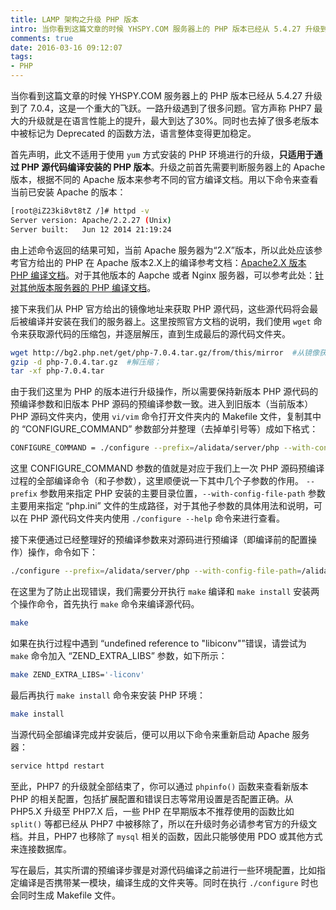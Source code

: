 ```yaml
---
title: LAMP 架构之升级 PHP 版本
intro: 当你看到这篇文章的时候 YHSPY.COM 服务器上的 PHP 版本已经从 5.4.27 升级到了 7.0.4，这是一个重大的飞跃。一路升级遇到了很多问题。官方声称 PHP7 最大的升级就是在语言性能上的提升，最大到达了30%。同时也去掉了很多老版本中被标记为 Deprecated 的函数方法，语言整体变得更加稳定。
comments: true
date: 2016-03-16 09:12:07
tags:
- PHP
---
```


当你看到这篇文章的时候 YHSPY.COM 服务器上的 PHP 版本已经从 5.4.27 升级到了 7.0.4，这是一个重大的飞跃。一路升级遇到了很多问题。官方声称 PHP7 最大的升级就是在语言性能上的提升，最大到达了30%。同时也去掉了很多老版本中被标记为 Deprecated 的函数方法，语言整体变得更加稳定。

首先声明，此文不适用于使用 `yum` 方式安装的 PHP 环境进行的升级，**只适用于通过 PHP 源代码编译安装的 PHP 版本**。升级之前首先需要判断服务器上的 Apache 版本，根据不同的 Apache 版本来参考不同的官方编译文档。用以下命令来查看当前已安装 Apache 的版本：

```bash
[root@iZ23ki8vt8tZ /]# httpd -v
Server version: Apache/2.2.27 (Unix)
Server built:   Jun 12 2014 21:19:24
```

由上述命令返回的结果可知，当前 Apache 服务器为“2.X”版本，所以此处应该参考官方给出的 PHP 在 Apache 版本2.X上的编译参考文档：[Apache2.X 版本 PHP 编译文档](http://php.net/manual/en/install.unix.apache2.php)。对于其他版本的 Aapche 或者 Nginx 服务器，可以参考此处：[针对其他版本服务器的 PHP 编译文档](http://php.net/manual/en/install.php)。

接下来我们从 PHP 官方给出的镜像地址来获取 PHP 源代码，这些源代码将会最后被编译并安装在我们的服务器上。这里按照官方文档的说明，我们使用 `wget` 命令来获取源代码的压缩包，并逐层解压，直到生成最后的源代码文件夹。

```bash
wget http://bg2.php.net/get/php-7.0.4.tar.gz/from/this/mirror  #从镜像获取 PHP 源代码；
gzip -d php-7.0.4.tar.gz  #解压缩；
tar -xf php-7.0.4.tar
```

由于我们这里为 PHP 的版本进行升级操作，所以需要保持新版本 PHP 源代码的预编译参数和旧版本 PHP 源码的预编译参数一致。进入到旧版本（当前版本）PHP 源码文件夹内，使用 `vi/vim` 命令打开文件夹内的 Makefile 文件，复制其中的 “CONFIGURE_COMMAND” 参数部分并整理（去掉单引号等）成如下格式：

```bash
CONFIGURE_COMMAND = ./configure --prefix=/alidata/server/php --with-config-file-path=/alidata/server/php/etc --with-apxs2=/alidata/server/httpd/bin/apxs --with-mysql=mysqlnd --with-mysqli=mysqlnd --with-pdo-mysql=mysqlnd --enable-static --enable-maintainer-zts --enable-zend-multibyte --enable-inline-optimization --enable-sockets --enable-wddx --enable-zip --enable-calendar --enable-bcmath --enable-soap --with-zlib --with-iconv-dir=/usr/local/libiconv --with-gd --with-xmlrpc --enable-mbstring --without-sqlite --with-curl --enable-ftp --with-mcrypt --with-freetype-dir=/usr/local/freetype.2.1.10 --with-jpeg-dir=/usr/local/jpeg.6 --with-png-dir=/usr/local/libpng.1.2.50 --disable-ipv6 --disable-fileinfo --with-openssl --with-pcntl
```


这里 CONFIGURE_COMMAND 参数的值就是对应于我们上一次 PHP 源码预编译过程的全部编译命令（和子参数），这里顺便说一下其中几个子参数的作用。 `--prefix` 参数用来指定 PHP 安装的主要目录位置，`--with-config-file-path` 参数主要用来指定 “php.ini” 文件的生成路径，对于其他子参数的具体用法和说明，可以在 PHP 源代码文件夹内使用 `./configure --help` 命令来进行查看。

接下来便通过已经整理好的预编译参数来对源码进行预编译（即编译前的配置操作）操作，命令如下：


```bash
./configure --prefix=/alidata/server/php --with-config-file-path=/alidata/server/php/etc --with-apxs2=/alidata/server/httpd/bin/apxs --with-mysql=mysqlnd --with-mysqli=mysqlnd --with-pdo-mysql=mysqlnd --enable-static --enable-maintainer-zts --enable-zend-multibyte --enable-inline-optimization --enable-sockets --enable-wddx --enable-zip --enable-calendar --enable-bcmath --enable-soap --with-zlib --with-iconv-dir=/usr/local/libiconv --with-gd --with-xmlrpc --enable-mbstring --without-sqlite --with-curl --enable-ftp --with-mcrypt --with-freetype-dir=/usr/local/freetype.2.1.10 --with-jpeg-dir=/usr/local/jpeg.6 --with-png-dir=/usr/local/libpng.1.2.50 --disable-ipv6 --disable-fileinfo --with-openssl --with-pcntl
```

在这里为了防止出现错误，我们需要分开执行 `make` 编译和 `make install` 安装两个操作命令，首先执行 `make` 命令来编译源代码。

```bash
make
```

如果在执行过程中遇到 “undefined reference to "libiconv"”错误，请尝试为 `make` 命令加入 “ZEND_EXTRA_LIBS” 参数，如下所示：

```bash
make ZEND_EXTRA_LIBS='-liconv'
```


最后再执行 `make install` 命令来安装 PHP 环境：

```bash
make install
```

当源代码全部编译完成并安装后，便可以用以下命令来重新启动 Apache 服务器：

```bash
service httpd restart
```

至此，PHP7 的升级就全部结束了，你可以通过 `phpinfo()` 函数来查看新版本 PHP 的相关配置，包括扩展配置和错误日志等常用设置是否配置正确。从 PHP5.X 升级至 PHP7.X 后，一些 PHP 在早期版本不推荐使用的函数比如 `split()` 等都已经从 PHP7 中被移除了，所以在升级时务必请参考官方的升级文档。并且，PHP7 也移除了 `mysql` 相关的函数，因此只能够使用 PDO 或其他方式来连接数据库。

写在最后，其实所谓的预编译步骤是对源代码编译之前进行一些环境配置，比如指定编译是否携带某一模块，编译生成的文件夹等。同时在执行 `./configure` 时也会同时生成 Makefile 文件。
